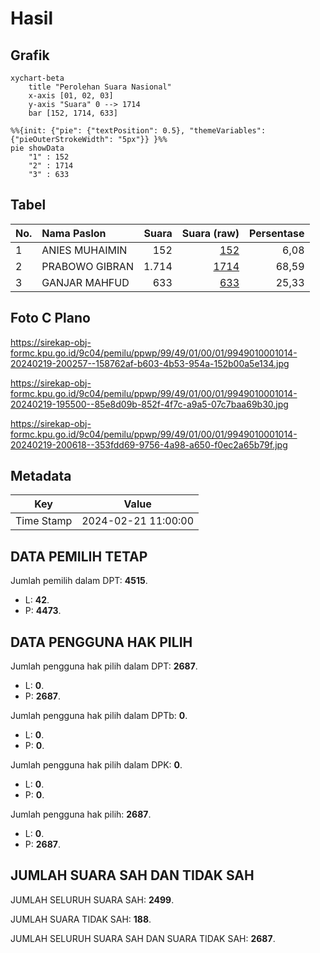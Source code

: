 # Hasil

## Grafik

```mermaid
xychart-beta
    title "Perolehan Suara Nasional"
    x-axis [01, 02, 03]
    y-axis "Suara" 0 --> 1714
    bar [152, 1714, 633]
```

```mermaid
%%{init: {"pie": {"textPosition": 0.5}, "themeVariables": {"pieOuterStrokeWidth": "5px"}} }%%
pie showData
    "1" : 152
    "2" : 1714
    "3" : 633
```

## Tabel

| No. | Nama Paslon    | Suara | Suara (raw) | Persentase |
|:--- |:-------------- | -----:| -----------:| ----------:|
| 1   | ANIES MUHAIMIN | 152   | [152][p-1]  | 6,08       |
| 2   | PRABOWO GIBRAN | 1.714 | [1714][p-2] | 68,59      |
| 3   | GANJAR MAHFUD  | 633   | [633][p-3]  | 25,33      |


[p-1]: https://github.com/gigit-pemilu/pemilu-2024/blob/main/pilpres/hitung-suara/sub/99-luar-negeri/sub/49-hong-kong-republik-rakyat-tiongkok/sub/01-hong-kong-republik-rakyat-tiongkok/sub/0001-hong-kong-republik-rakyat-tiongkok/sub/014-pos-010/sub/paslon-1.txt
[p-2]: https://github.com/gigit-pemilu/pemilu-2024/blob/main/pilpres/hitung-suara/sub/99-luar-negeri/sub/49-hong-kong-republik-rakyat-tiongkok/sub/01-hong-kong-republik-rakyat-tiongkok/sub/0001-hong-kong-republik-rakyat-tiongkok/sub/014-pos-010/sub/paslon-2.txt
[p-3]: https://github.com/gigit-pemilu/pemilu-2024/blob/main/pilpres/hitung-suara/sub/99-luar-negeri/sub/49-hong-kong-republik-rakyat-tiongkok/sub/01-hong-kong-republik-rakyat-tiongkok/sub/0001-hong-kong-republik-rakyat-tiongkok/sub/014-pos-010/sub/paslon-3.txt

## Foto C Plano

https://sirekap-obj-formc.kpu.go.id/9c04/pemilu/ppwp/99/49/01/00/01/9949010001014-20240219-200257--158762af-b603-4b53-954a-152b00a5e134.jpg

https://sirekap-obj-formc.kpu.go.id/9c04/pemilu/ppwp/99/49/01/00/01/9949010001014-20240219-195500--85e8d09b-852f-4f7c-a9a5-07c7baa69b30.jpg

https://sirekap-obj-formc.kpu.go.id/9c04/pemilu/ppwp/99/49/01/00/01/9949010001014-20240219-200618--353fdd69-9756-4a98-a650-f0ec2a65b79f.jpg


## Metadata

| Key        | Value               |
| ---------- | ------------------- |
| Time Stamp | 2024-02-21 11:00:00 |


## DATA PEMILIH TETAP

Jumlah pemilih dalam DPT: **4515**.
 * L: **42**.
 * P: **4473**.

## DATA PENGGUNA HAK PILIH

Jumlah pengguna hak pilih dalam DPT: **2687**.
 * L: **0**.
 * P: **2687**.

Jumlah pengguna hak pilih dalam DPTb: **0**.
 * L: **0**.
 * P: **0**.

Jumlah pengguna hak pilih dalam DPK: **0**.
 * L: **0**.
 * P: **0**.

Jumlah pengguna hak pilih: **2687**.
 * L: **0**.
 * P: **2687**.

## JUMLAH SUARA SAH DAN TIDAK SAH

JUMLAH SELURUH SUARA SAH: **2499**.

JUMLAH SUARA TIDAK SAH: **188**.

JUMLAH SELURUH SUARA SAH DAN SUARA TIDAK SAH: **2687**.


